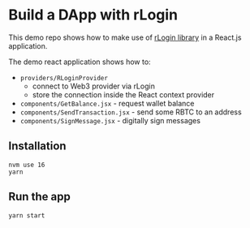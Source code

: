 # Build a DApp with rLogin

This demo repo shows how to make use of [rLogin library](https://developers.rsk.co/guides/rlogin/connect-frontend/) in a React.js application. 

The demo react application shows how to:
- `providers/RLoginProvider`
  - connect to Web3 provider via rLogin
  - store the connection inside the React context provider
- `components/GetBalance.jsx` - request wallet balance
- `components/SendTransaction.jsx` - send some RBTC to an address
- `components/SignMessage.jsx` - digitally sign messages

## Installation
```shell
nvm use 16
yarn
```

## Run the app
```shell
yarn start
```